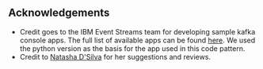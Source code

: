 ## Acknowledgements

* Credit goes to the IBM Event Streams team for developing sample kafka console apps. The full list of available apps can be found [here](https://github.com/ibm-messaging/event-streams-samples). We used the python version as the basis for the app used in this code pattern.
* Credit to [Natasha D'Silva](ndsilva@ca.ibm.com) for her suggestions and reviews.
